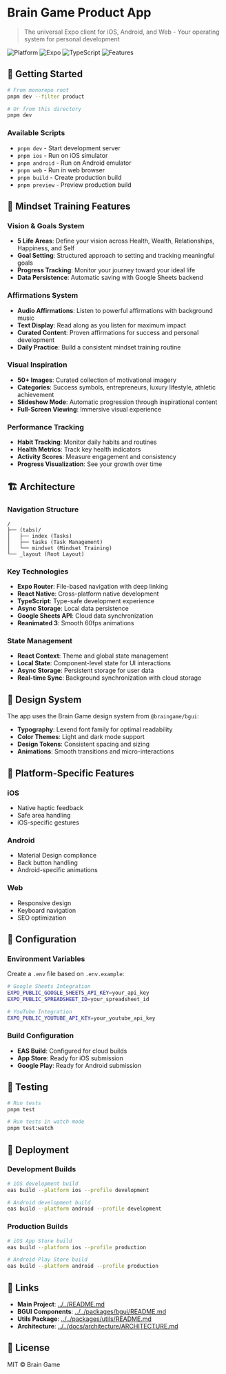 # Brain Game Product App

> The universal Expo client for iOS, Android, and Web - Your operating system for personal development

![Platform](https://img.shields.io/badge/platform-iOS%20%7C%20Android%20%7C%20Web-lightgrey?style=flat-square)
![Expo](https://img.shields.io/badge/framework-Expo%20SDK%2051-000020?style=flat-square&logo=expo)
![TypeScript](https://img.shields.io/badge/TypeScript-strict-3178c6?style=flat-square&logo=typescript)
![Features](https://img.shields.io/badge/features-mindset%20training-brightgreen?style=flat-square)

## 🚀 Getting Started

```bash
# From monorepo root
pnpm dev --filter product

# Or from this directory
pnpm dev
```

### Available Scripts

- `pnpm dev` - Start development server
- `pnpm ios` - Run on iOS simulator
- `pnpm android` - Run on Android emulator
- `pnpm web` - Run in web browser
- `pnpm build` - Create production build
- `pnpm preview` - Preview production build

## 🧠 Mindset Training Features

### Vision & Goals System
- **5 Life Areas**: Define your vision across Health, Wealth, Relationships, Happiness, and Self
- **Goal Setting**: Structured approach to setting and tracking meaningful goals
- **Progress Tracking**: Monitor your journey toward your ideal life
- **Data Persistence**: Automatic saving with Google Sheets backend

### Affirmations System
- **Audio Affirmations**: Listen to powerful affirmations with background music
- **Text Display**: Read along as you listen for maximum impact
- **Curated Content**: Proven affirmations for success and personal development
- **Daily Practice**: Build a consistent mindset training routine

### Visual Inspiration
- **50+ Images**: Curated collection of motivational imagery
- **Categories**: Success symbols, entrepreneurs, luxury lifestyle, athletic achievement
- **Slideshow Mode**: Automatic progression through inspirational content
- **Full-Screen Viewing**: Immersive visual experience

### Performance Tracking
- **Habit Tracking**: Monitor daily habits and routines
- **Health Metrics**: Track key health indicators
- **Activity Scores**: Measure engagement and consistency
- **Progress Visualization**: See your growth over time

## 🏗️ Architecture

### Navigation Structure
```
/
├── (tabs)/
│   ├── index (Tasks)
│   ├── tasks (Task Management)
│   └── mindset (Mindset Training)
└── _layout (Root Layout)
```

### Key Technologies
- **Expo Router**: File-based navigation with deep linking
- **React Native**: Cross-platform native development
- **TypeScript**: Type-safe development experience
- **Async Storage**: Local data persistence
- **Google Sheets API**: Cloud data synchronization
- **Reanimated 3**: Smooth 60fps animations

### State Management
- **React Context**: Theme and global state management
- **Local State**: Component-level state for UI interactions
- **Async Storage**: Persistent storage for user data
- **Real-time Sync**: Background synchronization with cloud storage

## 🎨 Design System

The app uses the Brain Game design system from `@braingame/bgui`:
- **Typography**: Lexend font family for optimal readability
- **Color Themes**: Light and dark mode support
- **Design Tokens**: Consistent spacing and sizing
- **Animations**: Smooth transitions and micro-interactions

## 📱 Platform-Specific Features

### iOS
- Native haptic feedback
- Safe area handling
- iOS-specific gestures

### Android
- Material Design compliance
- Back button handling
- Android-specific animations

### Web
- Responsive design
- Keyboard navigation
- SEO optimization

## 🔧 Configuration

### Environment Variables
Create a `.env` file based on `.env.example`:
```bash
# Google Sheets Integration
EXPO_PUBLIC_GOOGLE_SHEETS_API_KEY=your_api_key
EXPO_PUBLIC_SPREADSHEET_ID=your_spreadsheet_id

# YouTube Integration
EXPO_PUBLIC_YOUTUBE_API_KEY=your_youtube_api_key
```

### Build Configuration
- **EAS Build**: Configured for cloud builds
- **App Store**: Ready for iOS submission
- **Google Play**: Ready for Android submission

## 🧪 Testing

```bash
# Run tests
pnpm test

# Run tests in watch mode
pnpm test:watch
```

## 📱 Deployment

### Development Builds
```bash
# iOS development build
eas build --platform ios --profile development

# Android development build
eas build --platform android --profile development
```

### Production Builds
```bash
# iOS App Store build
eas build --platform ios --profile production

# Android Play Store build
eas build --platform android --profile production
```

## 🔗 Links

- **Main Project**: [../../README.md](../../README.md)
- **BGUI Components**: [../../packages/bgui/README.md](../../packages/bgui/README.md)
- **Utils Package**: [../../packages/utils/README.md](../../packages/utils/README.md)
- **Architecture**: [../../docs/architecture/ARCHITECTURE.md](../../docs/architecture/ARCHITECTURE.md)

## 📄 License

MIT © Brain Game
